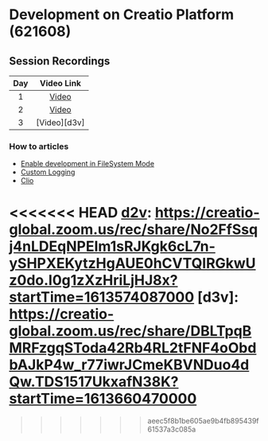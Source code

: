 # Development on Creatio Platform (621608)


## Session Recordings
|Day | Video Link |
|:--:|:----------: |
|1|[Video][d1v]||
|2|[Video][d2v]||
|3|[Video][d3v]||
<!--
|4|[Video][d4v]||
|5|[Video][d5v]|[Chat][d5c]|
|6|[Video][d6v]||
|7|[Video][d7v]|[Chat][d7c]|
|8|[Video][d8v]||
-->


### How to articles
- [Enable development in FileSystem Mode][fsm]
- [Custom Logging][logger]
- [Clio][clio]

<!-- ## Feedback
Thank you for having taken development training with me. In order to make this class better, please offer your [feedback][] through feedback form. It is very important for me to know where and how I can improve. -->


<!-- Named Links--->
[d1v]: https://creatio-global.zoom.us/rec/share/3TVEa7VjKqz2ZqC-ebUSx3vaDNPwhVN0Go7-_mrnM3bkLOGK8SZYrOMFuw-4dj62.k8AMbU9Q63MjSrKm?startTime=1610982009000
<<<<<<< HEAD
[d2v]: https://creatio-global.zoom.us/rec/share/No2FfSsqj4nLDEqNPEIm1sRJKgk6cL7n-ySHPXEKytzHgAUE0hCVTQlRGkwUz0do.I0g1zXzHriLjHJ8x?startTime=1613574087000
[d3v]: https://creatio-global.zoom.us/rec/share/DBLTpqBMRFzgqSToda42Rb4RL2tFNF4oObdbAJkP4w_r77iwrJCmeKBVNDuo4dQw.TDS1517UkxafN38K?startTime=1613660470000
=======
[d2v]: https://creatio-global.zoom.us/rec/share/ucKfKQIDmM7ZrjPDaYM6P1uMr12ftCriiQ7HP7R_so5BrOlkYOQA_ouZVxTMVfs6.TO-CzfJUr2LLUw0r


>>>>>>> aeec5f8b1be605ae9b4fb895439f61537a3c085a

[feedback]:https://forms.office.com/Pages/ResponsePage.aspx?id=-6Jce0OmhUOLOTaTQnDHFs1n4KjdfnVBtjvFqBN3Vk9UNjRZQVFRQ0E1UDBLMERaMlZUMFVYNzlKTy4u



[fsm]: https://github.com/Academy-Creatio/TrainingProgramm/wiki/Enable-development-in-FileSystem-Mode
[logger]:https://github.com/Academy-Creatio/TrainingProgramm/wiki/Custom-Logging-with-NLog
[clio]:https://github.com/Advance-Technologies-Foundation/clio/blob/master/README.md
